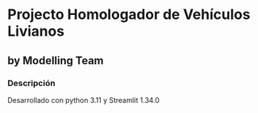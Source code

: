 
# Projecto Homologador de Vehículos Livianos

## by Modelling Team

### Descripción

Desarrollado con python 3.11 y Streamlit 1.34.0
